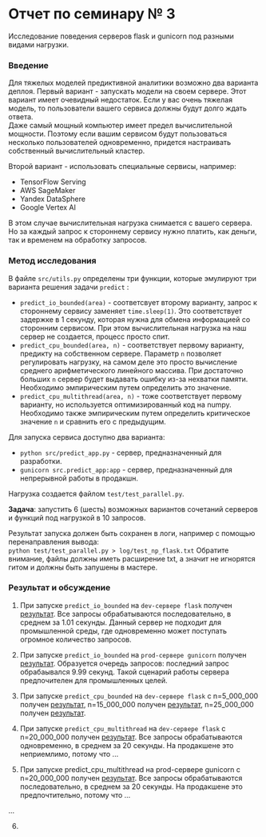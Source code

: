 # Отчет по семинару № 3
Исследование поведения серверов flask и gunicorn под разными видами нагрузки.  

### Введение
Для тяжелых моделей предиктивной аналитики возможно два варианта деплоя. 
Первый вариант - запускать модели на своем сервере. 
Этот вариант имеет очевидный недостаток. 
Если у вас очень тяжелая модель, то пользователи вашего сервиса должны будут долго ждать ответа.  
Даже самый мощный компьютер имеет предел вычислительной мощности. 
Поэтому если вашим сервисом будут пользоваться несколько пользователей одновременно, придется настраивать собственный вычислительный кластер. 

Второй вариант - использовать специальные сервисы, например:  
- TensorFlow Serving
- AWS SageMaker
- Yandex DataSphere
- Google Vertex AI

В этом случае вычислительная нагрузка снимается с вашего сервера. 
Но за каждый запрос к стороннему сервису нужно платить, как деньги, так и временем на обработку запросов. 

### Метод исследования
В файле `src/utils.py` определены три функции, которые эмулируют три варианта решения задачи `predict` :
- `predict_io_bounded(area)` - соответсвует второму варианту, запрос к стороннему сервису заменяет `time.sleep(1)`. 
Это соответствует задержке в 1 секунду, которая нужна для обмена информацией со сторонним сервисом. 
При этом вычислительная нагрузка на наш сервер не создается, процесс просто спит. 
- `predict_cpu_bounded(area, n)` - соответствует первому варианту, предикту на собственном сервере. 
Параметр `n` позволяет регулировать нагрузку, на самом деле это просто вычисление среднего арифметического линейного массива. 
При достаточно больших `n` сервер будет выдавать ошибку из-за нехватки памяти. 
Необходимо эмпирическим путем определить это значение. 
- `predict_cpu_multithread(area, n)` - тоже соответствует первому варианту, но используется оптимизированный код на numpy. 
Необходимо также эмпирическим путем определить критическое значение `n` и сравнить его с предыдущим. 

Для запуска сервиса доступно два варианта: 
- `python src/predict_app.py` - сервер, предназначенный для разработки. 
- `gunicorn src.predict_app:app` - сервер, предназначенный для непрерывной работы в продакшн. 

Нагрузка создается файлом `test/test_parallel.py`.  

**Задача**: запустить 6 (шесть) возможных вариантов сочетаний серверов и функций под нагрузкой в 10 запросов. 

Результат запуска должен быть сохранен в логи, например с помощью перенаправления вывода:  
`python test/test_parallel.py > log/test_np_flask.txt` 
Обратите внимание, файлы должны иметь расширение txt, а значит не игнорятся гитом и должны быть запушены в мастере.  

### Результат и обсуждение
1) При запуске `predict_io_bounded` на `dev-сервере flask` получен [результат](log/test_dev_io_bounded.txt). Все запросы обрабатываются последовательно, в среднем за 1.01 секунды. Данный сервер не подходит для промышленной среды, где одновременно может поступать огромное количество запросов.

2) При запуске `predict_io_bounded` на `prod-сервере gunicorn` получен [результат](log/test_prod_io_bounded.txt). Образуется очередь запросов: последний запрос обрабаывался 9.99 секунд. Такой сценарий работы сервера предпочителен для промышленных целей.

3) При запуске `predict_cpu_bounded` на `dev-сервере flask` с n=5_000_000 получен [результат](log/test_dev_cpu_bouded_5M.txt), n=15_000_000 получен [результат](log/test_dev_cpu_bouded_15M.txt), n=25_000_000 получен [результат](log/c.txt).

4) При запуске `predict_cpu_multithread` на `dev-сервере flask` с n=20_000_000 получен [результат](log/test_np_flask.txt). 
Все запросы обрабатываются одновременно, в среднем за 20 секунды. 
На продакшене это неприемлимо, потому что ... 

2) При запуске predict_cpu_multithread на prod-сервере gunicorn с n=20_000_000 получен [результат](log/test_np_flask.txt). 
Все запросы обрабатываются последовательно, в среднем за 20 секунды. 
На продакшене это предпочтительно, потому что ... 

...

6)
